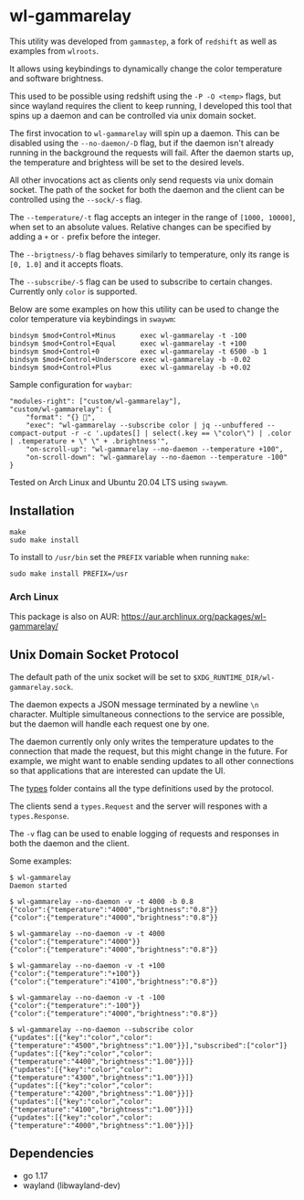 # wl-gammarelay

This utility was developed from `gammastep`, a fork of `redshift` as well
as examples from `wlroots`.

It allows using keybindings to dynamically change the color temperature
and software brightness.

This used to be possible using redshift using the `-P -O <temp>` flags, but
since wayland requires the client to keep running, I developed this tool
that spins up a daemon and can be controlled via unix domain socket.

The first invocation to `wl-gammarelay` will spin up a daemon. This can be
disabled using the `--no-daemon/-D` flag, but if the daemon isn't already running
in the background the requests will fail. After the daemon starts up, the
temperature and brightess will be set to the desired levels.

All other invocations act as clients only send requests via unix domain socket.
The path of the socket for both the daemon and the client can be controlled
using the `--sock/-s` flag.

The `--temperature/-t` flag accepts an integer in the range of `[1000, 10000]`,
when set to an absolute values. Relative changes can be specified by adding a
`+` or `-` prefix before the integer.

The `--brigtness/-b` flag behaves similarly to temperature, only its range is
`[0, 1.0]` and it accepts floats.

The `--subscribe/-S` flag can be used to subscribe to certain changes.
Currently only `color` is supported.

Below are some examples on how this utility can be used to change the color
temperature via keybindings in `swaywm`:

```config
bindsym $mod+Control+Minus      exec wl-gammarelay -t -100
bindsym $mod+Control+Equal      exec wl-gammarelay -t +100
bindsym $mod+Control+0          exec wl-gammarelay -t 6500 -b 1
bindsym $mod+Control+Underscore exec wl-gammarelay -b -0.02
bindsym $mod+Control+Plus       exec wl-gammarelay -b +0.02
```

Sample configuration for `waybar`:

```config
"modules-right": ["custom/wl-gammarelay"],
"custom/wl-gammarelay": {
    "format": "{} ",
    "exec": "wl-gammarelay --subscribe color | jq --unbuffered --compact-output -r -c '.updates[] | select(.key == \"color\") | .color | .temperature + \" \" + .brightness'",
    "on-scroll-up": "wl-gammarelay --no-daemon --temperature +100",
    "on-scroll-down": "wl-gammarelay --no-daemon --temperature -100"
}
```

Tested on Arch Linux and Ubuntu 20.04 LTS using `swaywm`.

## Installation

```
make
sudo make install
```

To install to `/usr/bin` set the `PREFIX` variable when running `make`:

```
sudo make install PREFIX=/usr
```

### Arch Linux

This package is also on AUR: https://aur.archlinux.org/packages/wl-gammarelay/

## Unix Domain Socket Protocol

The default path of the unix socket will be set to
`$XDG_RUNTIME_DIR/wl-gammarelay.sock`.

The daemon expects a JSON message terminated by a newline `\n` character.
Multiple simultaneous connections to the service are possible, but the daemon
will handle each request one by one.

The daemon currently only only writes the temperature updates to the connection
that made the request, but this might change in the future. For example, we
might want to enable sending updates to all other connections so that
applications that are interested can update the UI.

The [types](types/) folder contains all the type definitions used by the
protocol.

The clients send a `types.Request` and the server will respones with a
`types.Response`.

The `-v` flag can be used to enable logging of requests and responses in both
the daemon and the client.

Some examples:

```console
$ wl-gammarelay
Daemon started

$ wl-gammarelay --no-daemon -v -t 4000 -b 0.8
{"color":{"temperature":"4000","brightness":"0.8"}}
{"color":{"temperature":"4000","brightness":"0.8"}}

$ wl-gammarelay --no-daemon -v -t 4000
{"color":{"temperature":"4000"}}
{"color":{"temperature":"4000","brightness":"0.8"}}

$ wl-gammarelay --no-daemon -v -t +100
{"color":{"temperature":"+100"}}
{"color":{"temperature":"4100","brightness":"0.8"}}

$ wl-gammarelay --no-daemon -v -t -100
{"color":{"temperature":"-100"}}
{"color":{"temperature":"4000","brightness":"0.8"}}

$ wl-gammarelay --no-daemon --subscribe color
{"updates":[{"key":"color","color":{"temperature":"4500","brightness":"1.00"}}],"subscribed":["color"]}
{"updates":[{"key":"color","color":{"temperature":"4400","brightness":"1.00"}}]}
{"updates":[{"key":"color","color":{"temperature":"4300","brightness":"1.00"}}]}
{"updates":[{"key":"color","color":{"temperature":"4200","brightness":"1.00"}}]}
{"updates":[{"key":"color","color":{"temperature":"4100","brightness":"1.00"}}]}
{"updates":[{"key":"color","color":{"temperature":"4000","brightness":"1.00"}}]}
```

## Dependencies

- go 1.17
- wayland (libwayland-dev)
